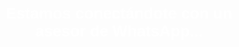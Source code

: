 <!DOCTYPE html>
<html lang="es">
<head>
  <meta charset="UTF-8" />
  <meta name="viewport" content="width=device-width, initial-scale=1.0" />
  <title>Redireccionando a WhatsApp...</title>
  <style>
    body {
      margin: 0;
      padding: 0;
      background: url('https://cdn.pixabay.com/photo/2020/09/21/09/57/casino-5589154_1280.jpg') no-repeat center center fixed;
      background-size: cover;
      font-family: Arial, sans-serif;
      color: white;
      display: flex;
      justify-content: center;
      align-items: center;
      height: 100vh;
      flex-direction: column;
      text-align: center;
    }

    .spinner {
      margin-top: 20px;
      width: 50px;
      height: 50px;
      border: 5px solid rgba(255, 255, 255, 0.3);
      border-top: 5px solid #25D366;
      border-radius: 50%;
      animation: spin 1s linear infinite;
    }

    @keyframes spin {
      0% { transform: rotate(0deg); }
      100% { transform: rotate(360deg); }
    }

    .whatsapp-icon {
      font-size: 60px;
      color: #25D366;
      margin-bottom: 10px;
    }
  </style>
  <script>
    setTimeout(() => {
      const numero = "541134413881"; // Código de país + número (sin 0 ni +)
      const mensaje = encodeURIComponent("Quisiera un usu4rio con mi 30% de bonificación");
      const url = `https://wa.me/${numero}?text=${mensaje}`;
      window.location.href = url;
    }, 2000); // Espera 2 segundos
  </script>
  <link rel="stylesheet" href="https://cdnjs.cloudflare.com/ajax/libs/font-awesome/6.5.0/css/all.min.css">
</head>
<body>
  <i class="fab fa-whatsapp whatsapp-icon"></i>
  <h1>Estamos conectándote con un asesor de WhatsApp...</h1>
  <div class="spinner"></div>
</body>
</html>
